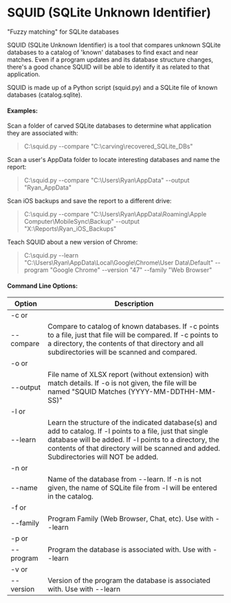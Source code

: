 SQUID (SQLite Unknown Identifier)
=========

"Fuzzy matching" for SQLite databases

SQUID (SQLite Unknown Identifier) is a tool that compares unknown SQLite databases to a catalog of 'known' databases to find exact and near matches.  Even if a program updates and its database structure changes, there's a good chance SQUID will be able to identify it as related to that application.

SQUID is made up of a Python script (squid.py) and a SQLite file of known databases (catalog.sqlite).  

#### Examples:

Scan a folder of carved SQLite databases to determine what application they are associated with:
> C:\\squid.py --compare "C:\carving\recovered_SQLite_DBs"

Scan a user's AppData folder to locate interesting databases and name the report:
> C:\\squid.py --compare "C:\Users\Ryan\AppData" --output "Ryan_AppData"

Scan iOS backups and save the report to a different drive:
> C:\\squid.py --compare "C:\Users\Ryan\AppData\Roaming\Apple Computer\MobileSync\Backup" --output "X:\Reports\Ryan_iOS_Backups"

Teach SQUID about a new version of Chrome:
> C:\\squid.py --learn "C:\Users\Ryan\AppData\Local\Google\Chrome\User Data\Default" --program "Google Chrome" --version "47" --family "Web Browser"


#### Command Line Options:

| Option          | Description                                             |
| --------------- | ------------------------------------------------------- |
| -c or 
--compare | Compare to catalog of known databases. If -c points to a file, just that file will be compared. If -c points to a directory, the contents of that directory and all subdirectories will be scanned and compared. |
| -o or 
--output  | File name of XLSX report (without extension) with match details.  If -o is not given, the file will be named "SQUID Matches (YYYY-MM-DDTHH-MM-SS)" |
| -l or
 --learn   | Learn the structure of the indicated database(s) and add to catalog. If -l points to a file, just that single database will be added. If -l points to a directory, the contents of that directory will be scanned and added. Subdirectories will NOT be added. |
| -n or 
--name    | Name of the database from --learn.  If -n is not given, the name of SQLite file from -l will be entered in the catalog.|
| -f or 
--family  | Program Family (Web Browser, Chat, etc).  Use with --learn |
| -p or 
--program | Program the database is associated with.  Use with --learn |
| -v or
 --version | Version of the program the database is associated with.  Use with --learn |

